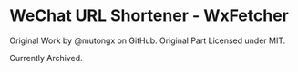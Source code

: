 # WeChat URL Shortener - WxFetcher

Original Work by @mutongx on GitHub. Original Part Licensed under MIT.

Currently Archived.
